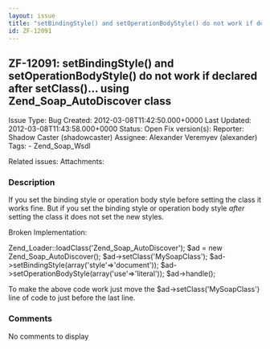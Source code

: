 ```yaml
---
layout: issue
title: "setBindingStyle() and setOperationBodyStyle() do not work if declared after setClass()... using Zend_Soap_AutoDiscover class"
id: ZF-12091
---
```


ZF-12091: setBindingStyle() and setOperationBodyStyle() do not work if declared after setClass()... using Zend\_Soap\_AutoDiscover class
----------------------------------------------------------------------------------------------------------------------------------------

 Issue Type: Bug Created: 2012-03-08T11:42:50.000+0000 Last Updated: 2012-03-08T11:43:58.000+0000 Status: Open Fix version(s): 
 Reporter:  Shadow Caster (shadowcaster)  Assignee:  Alexander Veremyev (alexander)  Tags: - Zend\_Soap\_Wsdl
 
 Related issues: 
 Attachments: 
### Description

If you set the binding style or operation body style before setting the class it works fine. But if you set the binding style or operation body style _after_ setting the class it does not set the new styles.

Broken Implementation:

Zend\_Loader::loadClass('Zend\_Soap\_AutoDiscover'); $ad = new Zend\_Soap\_AutoDiscover(); $ad->setClass('MySoapClass'); $ad->setBindingStyle(array('style'=>'document')); $ad->setOperationBodyStyle(array('use'=>'literal')); $ad->handle();

To make the above code work just move the $ad->setClass('MySoapClass') line of code to just before the last line.

 

 

### Comments

No comments to display